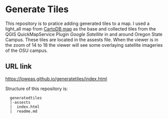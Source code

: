 # Generate Tiles
This repository is to pratice adding generated tiles to a map. I used a light_all map from [CartoDB map][] as the base and collected tiles from the QGIS QuickMapService Plugin *Google Satellite* in and around Oregon State Campus. These tiles are located in the assests file. When the viewer is in the zoom of 14 to 18 the viewer will see some overlaying satellite imageries of the OSU campus.


## URL link
https://loweas.github.io/generatetiles/index.html

Structure of this repository is:


      generatedtiles
      |-assests
      |  index.html
      |  readme.md


[CartoDB map]: http://bl.ocks.org/Xatpy/raw/854297419bd7eb3421d0/
